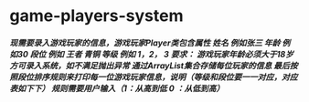 # game-players-system
##### 现需要录入游戏玩家的信息，游戏玩家Player类包含属性         姓名  例如张三         年龄  例如30         段位  例如 王者 青铜         等级  例如  1，2， 3         要求：         游戏玩家年龄必须大于18岁方可录入系统，如不满足抛出异常         通过ArrayList集合存储每位玩家的信息         最后按照段位排序规则来打印每一位游戏玩家信息，说明（等级和段位要一一对应，对应表如下下）         规则需要用户输入（1：从高到低    0 ：从低到高）
